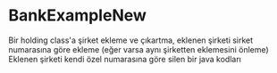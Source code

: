 # BankExampleNew 
Bir holding class'a şirket ekleme ve çıkartma, eklenen şirketi sirket numarasına göre ekleme (eğer varsa aynı şirketten eklemesini önleme)
Eklenen şirketi kendi özel numarasına göre silen bir java kodları
